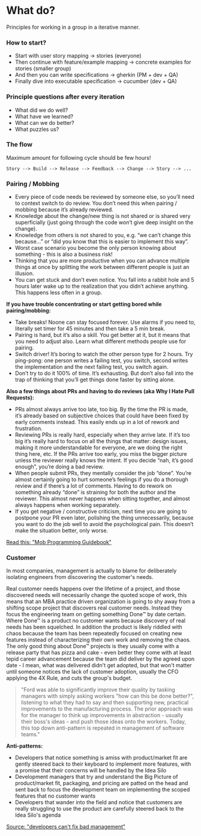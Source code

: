 # What do?

Principles for working in a group in a iterative manner.

### How to start?

* Start with user story mapping -> stories (everyone)
* Then continue with feature/example mapping -> concrete examples for stories (smaller group)
* And then you can write specifications -> gherkin (PM + dev + QA)
* Finally dive into executable specification -> cucumber (dev + QA)

### Principle questions after every iteration

* What did we do well?
* What have we learned?
* What can we do better?
* What puzzles us?

### The flow

Maximum amount for following cycle should be few hours!

```
Story --> Build --> Release --> Feedback --> Change --> Story --> ...
```

### Pairing / Mobbing

* Every piece of code needs be reviewed by someone else, so you’ll need to context switch to do review. You don’t need this when pairing / mobbing because it’s already reviewed.
* Knowledge about the change/new thing is not shared or is shared very superficially (just going through the code won’t give deep insight on the change).
* Knowledge from others is not shared to you, e.g. “we can’t change this because…” or “did you know that this is easier to implement this way”.
* Worst case scenario you become the only person knowing about something - this is also a business risk!
* Thinking that you are more productive when you can advance multiple things at once by splitting the work between different people is just an illusion.
* You can get stuck and don’t even notice. You fall into a rabbit hole and 5 hours later wake up to the realization that you didn’t achieve anything. This happens less often in a group.

**If you have trouble concentrating or start getting bored while pairing/mobbing:**

* Take breaks! Noone can stay focused forever. Use alarms if you need to, literally set timer for 45 minutes and then take a 5 min break.
* Pairing is hard, but it’s also a skill. You get better at it, but it means that you need to adjust also. Learn what different methods people use for pairing.
* Switch driver! It’s boring to watch the other person type for 2 hours. Try ping-pong: one person writes a failing test, you switch, second writes the implementation and the next failing test, you switch again.
* Don’t try to do it 100% of time. It’s exhausting. But don’t also fall into the trap of thinking that you’ll get things done faster by sitting alone.

**Also a few things about PRs and having to do reviews (aka Why I Hate Pull Requests):**

* PRs almost always arrive too late, too big. By the time the PR is made, it’s already based on subjective choices that could have been fixed by early comments instead. This easily ends up in a lot of rework and frustration.
* Reviewing PRs is really hard, especially when they arrive late. If it’s too big it’s really hard to focus on all the things that matter: design issues, making it more understandable for everyone, are we doing the right thing here, etc. If the PRs arrive too early, you miss the bigger picture unless the reviewer really knows the intent. If you decide “nah, it’s good enough”, you’re doing a bad review.
* When people submit PRs, they mentally consider the job “done”. You’re almost certainly going to hurt someone’s feelings if you do a thorough review and if there’s a lot of comments. Having to do rework on something already “done” is straining for both the author and the reviewer. This almost never happens when sitting together, and almost always happens when working separately.
* If you get negative / constructive criticism, next time you are going to postpone your PR even later, polishing the thing unnecessarily, because you want to do the job well to avoid the psychological pain. This doesn’t make the situation better, only worse.

[Read this: "Mob Programming Guidebook"](http://www.mobprogrammingguidebook.com/images/mobprogrammingguidebook.pdf)

### Customer

 In most companies, management is actually to blame for deliberately isolating engineers from discovering the customer's needs.

 Real customer needs happens over the lifetime of a project, and those discovered needs will necessarily change the quoted scope of work, this means that an MBA practice driven organization is going to shy away from a shifting scope project that discovers real customer needs. Instead they focus the engineering team on getting something Done™ by date certain. Where Done™ is a product no customer wants because discovery of real needs has been squelched. In addition the product is likely riddled with chaos because the team has been repeatedly focused on creating new features instead of characterizing their own work and removing the chaos. The only good thing about Done™ projects is they usually come with a release party that has pizza and cake - even better they come with at least tepid career advancement because the team did deliver by the agreed upon date - I mean, what was delivered didn't get adopted, but that won't matter until someone notices the lack of customer adoption, usually the CFO applying the 4X Rule, and cuts the group's budget.

> "Ford was able to significantly improve their quality by tasking managers with simply asking workers "how can this be done better?", listening to what they had to say and then supporting new, practical improvements to the manufacturing process. The prior approach was for the manager to think up improvements in abstraction - usually their boss's ideas - and push those ideas onto the workers. Today, this top down anti-pattern is repeated in management of software teams."

**Anti-patterns:**

* Developers that notice something is amiss with product/market fit are gently steered back to their keyboard to implement more features, with a promise that their concerns will be handled by the Idea Silo
* Development managers that try and understand the Big Picture of product/market fit, packaging, and pricing are patted on the head and sent back to focus the development team on implementing the scoped features that no customer wants
* Developers that wander into the field and notice that customers are really struggling to use the product are carefully steered back to the Idea Silo's agenda

[Source: "developers can't fix bad management"](https://iism.org/article/developers-can-t-fix-bad-management-57)
